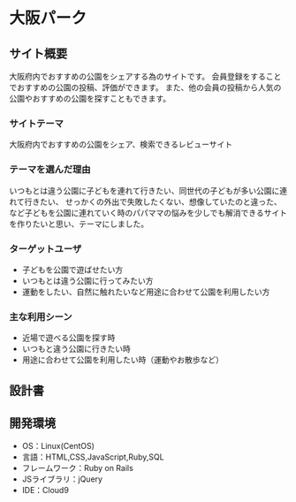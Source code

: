 # 大阪パーク

## サイト概要
大阪府内でおすすめの公園をシェアする為のサイトです。
会員登録をすることでおすすめの公園の投稿、評価ができます。
また、他の会員の投稿から人気の公園やおすすめの公園を探すこともできます。

### サイトテーマ
大阪府内でおすすめの公園をシェア、検索できるレビューサイト

### テーマを選んだ理由
いつもとは違う公園に子どもを連れて行きたい、同世代の子どもが多い公園に連れて行きたい、
せっかくの外出で失敗したくない、想像していたのと違った、など子どもを公園に連れていく時のパパママの悩みを少しでも解消できるサイトを作りたいと思い、テーマにしました。


### ターゲットユーザ
* 子どもを公園で遊ばせたい方
* いつもとは違う公園に行ってみたい方
* 運動をしたい、自然に触れたいなど用途に合わせて公園を利用したい方

### 主な利用シーン
* 近場で遊べる公園を探す時
* いつもと違う公園に行きたい時
* 用途に合わせて公園を利用したい時（運動やお散歩など）

## 設計書

## 開発環境
- OS：Linux(CentOS)
- 言語：HTML,CSS,JavaScript,Ruby,SQL
- フレームワーク：Ruby on Rails
- JSライブラリ：jQuery
- IDE：Cloud9
